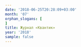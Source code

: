 ```yaml
---
date: '2018-06-25T20:28:09+03:00'
month: '07'
orphan_slogans: [
]
title: Журнал «Квантик»
year: '2018'
sample: false
---
```

